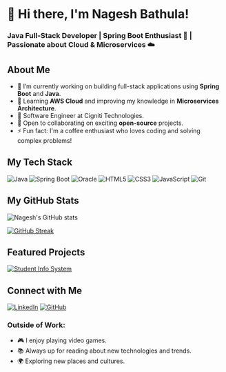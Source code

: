 # 👋 Hi there, I'm Nagesh Bathula!

### Java Full-Stack Developer | Spring Boot Enthusiast 🚀 | Passionate about Cloud & Microservices ☁️

## About Me
- 🔭 I’m currently working on building full-stack applications using **Spring Boot** and **Java**.
- 🌱 Learning **AWS Cloud** and improving my knowledge in **Microservices Architecture**.
- 💼 Software Engineer at Cigniti Technologies.
- 👯 Open to collaborating on exciting **open-source** projects.
- ⚡ Fun fact: I'm a coffee enthusiast who loves coding and solving complex problems!

## My Tech Stack
![Java](https://img.shields.io/badge/Java-ED8B00?style=for-the-badge&logo=java&logoColor=white)
![Spring Boot](https://img.shields.io/badge/Spring%20Boot-6DB33F?style=for-the-badge&logo=spring-boot&logoColor=white)
![Oracle](https://img.shields.io/badge/Oracle-F80000?style=for-the-badge&logo=oracle&logoColor=white)
![HTML5](https://img.shields.io/badge/HTML5-E34F26?style=for-the-badge&logo=html5&logoColor=white)
![CSS3](https://img.shields.io/badge/CSS3-1572B6?style=for-the-badge&logo=css3&logoColor=white)
![JavaScript](https://img.shields.io/badge/JavaScript-323330?style=for-the-badge&logo=javascript&logoColor=F7DF1E)
![Git](https://img.shields.io/badge/Git-F05032?style=for-the-badge&logo=git&logoColor=white)

## My GitHub Stats
![Nagesh's GitHub stats](https://github-readme-stats.vercel.app/api?username=nagesh-bathula&show_icons=true&theme=radical)

[![GitHub Streak](https://github-readme-streak-stats.herokuapp.com/?user=nagesh-bathula&theme=dark)](https://git.io/streak-stats)

## Featured Projects

[![Student Info System](https://github-readme-stats.vercel.app/api/pin/?username=nagesh-bathula&repo=Student-Info&theme=highcontrast)](https://github.com/nagesh-bathula/Student-Info)

## Connect with Me

[![LinkedIn](https://img.shields.io/badge/LinkedIn-blue?style=flat&logo=linkedin&labelColor=blue)]([https://www.linkedin.com/in/nagesh-bathula-88392b183/)
[![GitHub](https://img.shields.io/badge/GitHub-black?style=flat&logo=github&labelColor=black)](https://github.com/nagesh-bathula)

### Outside of Work:
- 🎮 I enjoy playing video games.
- 📚 Always up for reading about new technologies and trends.
- 🌍 Exploring new places and cultures.
